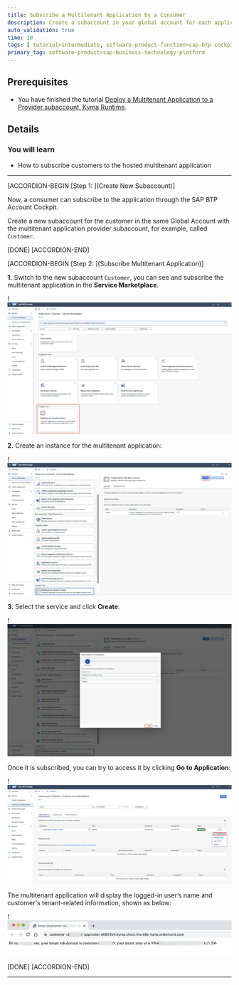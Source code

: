 ```yaml
---
title: Subscribe a Multitenant Application by a Consumer
description: Create a subaccount in your global account for each application consumer, subscribe each consumer subaccount to the hosted multitenant application deployed in the provider account.
auto_validation: true
time: 10
tags: [ tutorial>intermediate, software-product-function>sap-btp-cockpit]
primary_tag: software-product>sap-business-technology-platform
---
```


## Prerequisites
- You have finished the tutorial [Deploy a Multitenant Application to a Provider subaccount, Kyma Runtime](deploy-multitenant-app-kyma).

## Details
### You will learn
- How to subscribe customers to the hosted multitenant application


---

[ACCORDION-BEGIN [Step 1: ](Create New Subaccount)]

Now, a consumer can subscribe to the application through the SAP BTP Account Cockpit.

Create a new subaccount for the customer in the same Global Account with the multitenant application provider subaccount, for example, called `Customer`.

[DONE]
[ACCORDION-END]

[ACCORDION-BEGIN [Step 2: ](Subscribe Multitenant Application)]

**1.** Switch to the new subaccount `Customer`, you can see and subscribe the multitenant application in the **Service Marketplace**.

!![image-20220114150155343](image-20220114150155343.png)

**2.** Create an instance for the multitenant application:

!![image-20220114150240618](image-20220114150240618.png)

**3.** Select the service and click **Create**:

!![image-20220114150307297](image-20220114150307297.png)

Once it is subscribed, you can try to access it by clicking **Go to Application**:

!![image-20220114180542931](image-20220114180542931.png)

The multitenant application will display the logged-in user’s name and customer's tenant-related information, shown as below:

!![image-20220114180726352](image-20220114180726352.png)




[DONE]
[ACCORDION-END]


---

